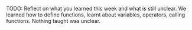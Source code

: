TODO: Reflect on what you learned this week and what is still unclear.
We learned how to define functions, learnt about variables, operators, calling functions. Nothing taught was unclear.